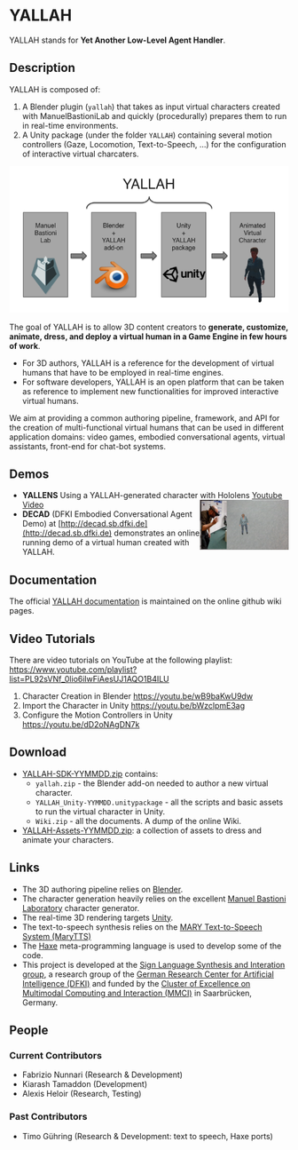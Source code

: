 # YALLAH

YALLAH stands for **Yet Another Low-Level Agent Handler**.

## Description

YALLAH is composed of:

1. A Blender plugin (`yallah`) that takes as input virtual characters created with ManuelBastioniLab and quickly (procedurally) prepares them to run in real-time environments.
2. A Unity package (under the folder `YALLAH`) containing several motion controllers (Gaze, Locomotion, Text-to-Speech, ...) for the configuration of interactive virtual charcaters.

![YALLAH production pipeline](Docs/YALLAH%20Pipeline.png)

The goal of YALLAH is to allow 3D content creators to **generate, customize, animate, dress, and deploy a virtual human in a Game Engine in few hours of work**.

* For 3D authors, YALLAH is a reference for the development of virtual humans that have to be employed in real-time engines.
* For software developers, YALLAH is an open platform that can be taken as reference to implement new functionalities for improved interactive virtual humans.

We aim at providing a common authoring pipeline, framework, and API for the creation of multi-functional virtual humans that can be used in different application domains: video games, embodied conversational agents, virtual assistants, front-end for chat-bot systems.

## Demos

* **YALLENS** Using a YALLAH-generated character with Hololens 
  <a href="http://www.youtube.com/watch?v=LcQ5Rn45EeI" target="_blank">Youtube Video <img src="Docs/Yallens-screenshot.png" alt="Yallens Video on YouTube" width="160" height="90" style="float: right;" /></a>
* **DECAD** (DFKI Embodied Conversational Agent Demo) at [http://decad.sb.dfki.de](http://decad.sb.dfki.de) demonstrates an online running demo of a virtual human created with YALLAH.

## Documentation

The official [YALLAH documentation](https://github.com/fnunnari/YALLAH/wiki) is maintained on the online github wiki pages.

## Video Tutorials

There are video tutorials on YouTube at the following playlist: <https://www.youtube.com/playlist?list=PL92sVNf_0lio6ilwFiAesUJ1AQO1B4ILU>

1. Character Creation in Blender <https://youtu.be/wB9baKwU9dw>
2. Import the Character in Unity <https://youtu.be/bWzclpmE3ag>
3. Configure the Motion Controllers in Unity <https://youtu.be/dD2oNAgDN7k>

## Download

* [YALLAH-SDK-YYMMDD.zip](http://www.dfki.de/~fanu01/YALLAH/Releases) contains:
  * `yallah.zip` - the Blender add-on needed to author a new virtual character.
  * `YALLAH_Unity-YYMMDD.unitypackage` - all the scripts and basic assets to run the virtual character in Unity.
  * `Wiki.zip` - all the documents. A dump of the online Wiki.
* [YALLAH-Assets-YYMMDD.zip](http://www.dfki.de/~fanu01/YALLAH/Assets): a collection of assets to dress and animate your characters.

## Links

* The 3D authoring pipeline relies on [Blender](https://www.blender.org/).
* The character generation heavily relies on the excellent [Manuel Bastioni Laboratory](http://www.manuelbastioni.com/) character generator.
* The real-time 3D rendering targets [Unity](https://unity3d.com/).
* The text-to-speech synthesis relies on the [MARY Text-to-Speech System (MaryTTS)](http://mary.dfki.de/)
* The [Haxe](https://haxe.org/) meta-programming language is used to develop some of the code.
* This project is developed at the [Sign Language Synthesis and Interation group](https://slsi.dfki.de/),
  a research group of the [German Research Center for Artificial Intelligence (DFKI)](https://www.dfki.de/)
  and funded by the [Cluster of Excellence on Multimodal Computing and Interaction (MMCI)](http://www.mmci.uni-saarland.de/) in Saarbrücken, Germany.

## People

### Current Contributors
* Fabrizio Nunnari (Research & Development)
* Kiarash Tamaddon (Development)
* Alexis Heloir (Research, Testing)

### Past Contributors
* Timo Gühring (Research & Development: text to speech, Haxe ports)
